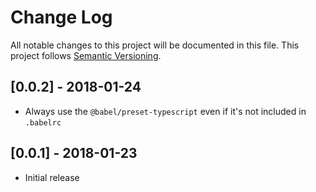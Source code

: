 # Change Log
All notable changes to this project will be documented in this file.
This project follows [Semantic Versioning](http://semver.org/).

## [0.0.2] - 2018-01-24
 - Always use the `@babel/preset-typescript` even if it's not included in `.babelrc`

## [0.0.1] - 2018-01-23
 - Initial release
